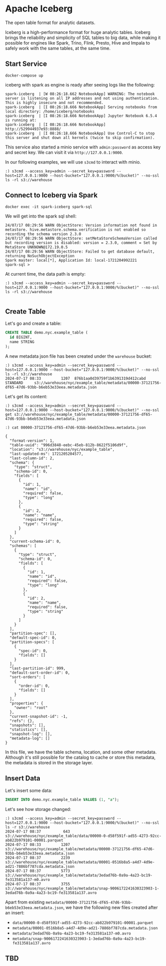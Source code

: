 # Apache Iceberg

The open table format for analytic datasets.

Iceberg is a high-performance format for huge analytic tables. Iceberg brings the reliability and simplicity of SQL tables to big data, while making it possible for engines like Spark, Trino, Flink, Presto, Hive and Impala to safely work with the same tables, at the same time.

## Start Service

```shell
docker-compose up
```

iceberg with spark as engine is ready after seeing logs like the following:

```shell
spark-iceberg  | [W 08:26:18.662 NotebookApp] WARNING: The notebook server is listening on all IP addresses and not using authentication. This is highly insecure and not recommended.
spark-iceberg  | [I 08:26:18.666 NotebookApp] Serving notebooks from local directory: /home/iceberg/notebooks
spark-iceberg  | [I 08:26:18.666 NotebookApp] Jupyter Notebook 6.5.4 is running at:
spark-iceberg  | [I 08:26:18.666 NotebookApp] http://529944937e93:8888/
spark-iceberg  | [I 08:26:18.666 NotebookApp] Use Control-C to stop this server and shut down all kernels (twice to skip confirmation).
```

This service also started a minio service with `admin:password` as access key and secret key. We can visit it via `http://127.0.0.1:9000`.

In our following examples, we will use `s3cmd` to interact with minio.

```shell
:) s3cmd --access_key=admin --secret_key=password --host=127.0.0.1:9000 --host-bucket="127.0.0.1:9000/%(bucket)" --no-ssl ls -rl s3://warehouse
```

## Connect to Iceberg via Spark

```shell
docker exec -it spark-iceberg spark-sql
```

We will get into the spark sql shell:

```shell
24/07/17 08:29:56 WARN ObjectStore: Version information not found in metastore. hive.metastore.schema.verification is not enabled so recording the schema version 2.3.0
24/07/17 08:29:56 WARN ObjectStore: setMetaStoreSchemaVersion called but recording version is disabled: version = 2.3.0, comment = Set by MetaStore UNKNOWN@172.19.0.5
24/07/17 08:29:56 WARN ObjectStore: Failed to get database default, returning NoSuchObjectException
Spark master: local[*], Application Id: local-1721204992221
spark-sql >
```

At current time, the data path is empty:

```shell
:) s3cmd --access_key=admin --secret_key=password --host=127.0.0.1:9000 --host-bucket="127.0.0.1:9000/%(bucket)" --no-ssl ls -rl s3://warehouse


```

## Create Table

Let's go and create a table:

```sql
CREATE TABLE demo.nyc.example_table (
  id BIGINT,
  name STRING
);
```

A new metadata json file has been created under the `warehouse` bucket:

```shell
:) s3cmd --access_key=admin --secret_key=password --host=127.0.0.1:9000 --host-bucket="127.0.0.1:9000/%(bucket)" --no-ssl ls -rl s3://warehouse
2024-07-17 08:33         1207  876b1aa0d39759f1b6391319d412cabd     STANDARD     s3://warehouse/nyc/example_table/metadata/00000-37121756-df65-47d6-93bb-b6eb53e33eea.metadata.json
```

Let's get its content:

```shell
:) s3cmd --access_key=admin --secret_key=password --host=127.0.0.1:9000 --host-bucket="127.0.0.1:9000/%(bucket)" --no-ssl get s3://warehouse/nyc/example_table/metadata/00000-37121756-df65-47d6-93bb-b6eb53e33eea.metadata.json

:) cat 00000-37121756-df65-47d6-93bb-b6eb53e33eea.metadata.json

{
  "format-version": 1,
  "table-uuid": "996d3848-eebc-45eb-812b-8622f5106d9f",
  "location": "s3://warehouse/nyc/example_table",
  "last-updated-ms": 1721205204577,
  "last-column-id": 2,
  "schema": {
    "type": "struct",
    "schema-id": 0,
    "fields": [
      {
        "id": 1,
        "name": "id",
        "required": false,
        "type": "long"
      },
      {
        "id": 2,
        "name": "name",
        "required": false,
        "type": "string"
      }
    ]
  },
  "current-schema-id": 0,
  "schemas": [
    {
      "type": "struct",
      "schema-id": 0,
      "fields": [
        {
          "id": 1,
          "name": "id",
          "required": false,
          "type": "long"
        },
        {
          "id": 2,
          "name": "name",
          "required": false,
          "type": "string"
        }
      ]
    }
  ],
  "partition-spec": [],
  "default-spec-id": 0,
  "partition-specs": [
    {
      "spec-id": 0,
      "fields": []
    }
  ],
  "last-partition-id": 999,
  "default-sort-order-id": 0,
  "sort-orders": [
    {
      "order-id": 0,
      "fields": []
    }
  ],
  "properties": {
    "owner": "root"
  },
  "current-snapshot-id": -1,
  "refs": {},
  "snapshots": [],
  "statistics": [],
  "snapshot-log": [],
  "metadata-log": []
}
```

In this file, we have the table schema, location, and some other metadata. Although it's still possible for the catalog to cache or store this metadata, the metadata is stored in the storage layer.

## Insert Data

Let's insert some data:

```sql
INSERT INTO demo.nyc.example_table VALUES (1, "a");
```

Let's see how storage changed:

```shell
:) s3cmd --access_key=admin --secret_key=password --host=127.0.0.1:9000 --host-bucket="127.0.0.1:9000/%(bucket)" --no-ssl ls -r s3://warehouse
2024-07-17 08:37          643  s3://warehouse/nyc/example_table/data/00000-0-d58f591f-ad55-4273-92cc-ab822b979101-00001.parquet
2024-07-17 08:33         1207  s3://warehouse/nyc/example_table/metadata/00000-37121756-df65-47d6-93bb-b6eb53e33eea.metadata.json
2024-07-17 08:37         2239  s3://warehouse/nyc/example_table/metadata/00001-0516b8a5-a4d7-4d9e-ad21-7886bf787cda.metadata.json
2024-07-17 08:37         5773  s3://warehouse/nyc/example_table/metadata/3edad76b-0a9a-4a23-bc19-fe313581a137-m0.avro
2024-07-17 08:37         3755  s3://warehouse/nyc/example_table/metadata/snap-9006172241630323903-1-3edad76b-0a9a-4a23-bc19-fe313581a137.avro
```

Apart from existing `metadata/00000-37121756-df65-47d6-93bb-b6eb53e33eea.metadata.json`, we have the following new files created after an insert:

- `data/00000-0-d58f591f-ad55-4273-92cc-ab822b979101-00001.parquet`
- `metadata/00001-0516b8a5-a4d7-4d9e-ad21-7886bf787cda.metadata.json`
- `metadata/3edad76b-0a9a-4a23-bc19-fe313581a137-m0.avro`
- `metadata/snap-9006172241630323903-1-3edad76b-0a9a-4a23-bc19-fe313581a137.avro`

## TBD

